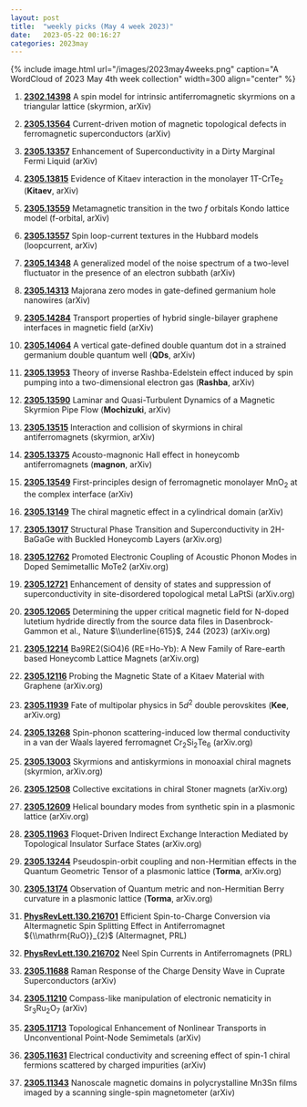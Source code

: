 ```yaml
---
layout: post
title:  "weekly picks (May 4 week 2023)"
date:   2023-05-22 00:16:27
categories: 2023may
---
```



{% include image.html url="/images/2023may4weeks.png" caption="A WordCloud of 2023 May 4th week collection" width=300 align="center" %}



1. **[2302.14398](http://arxiv.org/abs/2302.14398)** A spin model for intrinsic antiferromagnetic skyrmions on a triangular lattice (skyrmion, arXiv)



1. **[2305.13564](http://arxiv.org/abs/2305.13564)** Current-driven motion of magnetic topological defects in ferromagnetic superconductors (arXiv)

1. **[2305.13357](http://arxiv.org/abs/2305.13357)** Enhancement of Superconductivity in a Dirty Marginal Fermi Liquid (arXiv)

1. **[2305.13815](http://arxiv.org/abs/2305.13815)** Evidence of Kitaev interaction in the monolayer 1T-CrTe$_2$ (**Kitaev**, arXiv)

1. **[2305.13559](http://arxiv.org/abs/2305.13559)** Metamagnetic transition in the two $f$ orbitals Kondo lattice model (f-orbital, arXiv)

1. **[2305.13557](http://arxiv.org/abs/2305.13557)** Spin loop-current textures in the Hubbard models (loopcurrent, arXiv)

1. **[2305.14348](http://arxiv.org/abs/2305.14348)** A generalized model of the noise spectrum of a two-level fluctuator in the presence of an electron subbath (arXiv)

1. **[2305.14313](http://arxiv.org/abs/2305.14313)** Majorana zero modes in gate-defined germanium hole nanowires (arXiv)

1. **[2305.14284](http://arxiv.org/abs/2305.14284)** Transport properties of hybrid single-bilayer graphene interfaces in magnetic field (arXiv)

1. **[2305.14064](http://arxiv.org/abs/2305.14064)** A vertical gate-defined double quantum dot in a strained germanium double quantum well (**QDs**, arXiv)

1. **[2305.13953](http://arxiv.org/abs/2305.13953)** Theory of inverse Rashba-Edelstein effect induced by spin pumping into a two-dimensional electron gas (**Rashba**, arXiv)

1. **[2305.13590](http://arxiv.org/abs/2305.13590)** Laminar and Quasi-Turbulent Dynamics of a Magnetic Skyrmion Pipe Flow (**Mochizuki**, arXiv)

1. **[2305.13515](http://arxiv.org/abs/2305.13515)** Interaction and collision of skyrmions in chiral antiferromagnets (skyrmion, arXiv)

1. **[2305.13375](http://arxiv.org/abs/2305.13375)** Acousto-magnonic Hall effect in honeycomb antiferromagnets (**magnon**, arXiv)

1. **[2305.13549](http://arxiv.org/abs/2305.13549)** First-principles design of ferromagnetic monolayer MnO$_2$ at the complex interface (arXiv)

1. **[2305.13149](http://arxiv.org/abs/2305.13149)** The chiral magnetic effect in a cylindrical domain (arXiv)




1. **[2305.13017](http://arxiv.org/abs/2305.13017)** Structural Phase Transition and Superconductivity in 2H-BaGaGe with Buckled Honeycomb Layers (arXiv.org)

1. **[2305.12762](http://arxiv.org/abs/2305.12762)** Promoted Electronic Coupling of Acoustic Phonon Modes in Doped Semimetallic MoTe2 (arXiv.org)

1. **[2305.12721](http://arxiv.org/abs/2305.12721)** Enhancement of density of states and suppression of superconductivity in site-disordered topological metal LaPtSi (arXiv.org)

1. **[2305.12065](http://arxiv.org/abs/2305.12065)** Determining the upper critical magnetic field for N-doped lutetium hydride directly from the source data files in Dasenbrock-Gammon et al., Nature $\\underline{615}$, 244 (2023) (arXiv.org)

1. **[2305.12214](http://arxiv.org/abs/2305.12214)** Ba9RE2(SiO4)6 (RE=Ho-Yb): A New Family of Rare-earth based Honeycomb Lattice Magnets (arXiv.org)

1. **[2305.12116](http://arxiv.org/abs/2305.12116)** Probing the Magnetic State of a Kitaev Material with Graphene (arXiv.org)

1. **[2305.11939](http://arxiv.org/abs/2305.11939)** Fate of multipolar physics in $5d^2$ double perovskites (**Kee**, arXiv.org)

1. **[2305.13268](http://arxiv.org/abs/2305.13268)** Spin-phonon scattering-induced low thermal conductivity in a van der Waals layered ferromagnet Cr$_2$Si$_2$Te$_6$ (arXiv.org)

1. **[2305.13003](http://arxiv.org/abs/2305.13003)** Skyrmions and antiskyrmions in monoaxial chiral magnets (skyrmion, arXiv.org)

1. **[2305.12508](http://arxiv.org/abs/2305.12508)** Collective excitations in chiral Stoner magnets (arXiv.org)

1. **[2305.12609](http://arxiv.org/abs/2305.12609)** Helical boundary modes from synthetic spin in a plasmonic lattice (arXiv.org)

1. **[2305.11963](http://arxiv.org/abs/2305.11963)** Floquet-Driven Indirect Exchange Interaction Mediated by Topological Insulator Surface States (arXiv.org)

1. **[2305.13244](http://arxiv.org/abs/2305.13244)** Pseudospin-orbit coupling and non-Hermitian effects in the Quantum Geometric Tensor of a plasmonic lattice (**Torma**, arXiv.org)

1. **[2305.13174](http://arxiv.org/abs/2305.13174)** Observation of Quantum metric and non-Hermitian Berry curvature in a plasmonic lattice (**Torma**, arXiv.org)

1. **[PhysRevLett.130.216701](https://link.aps.org/doi/10.1103/PhysRevLett.130.216701)** Efficient Spin-to-Charge Conversion via Altermagnetic Spin Splitting Effect in Antiferromagnet ${\\mathrm{RuO}}_{2}$ (Altermagnet, PRL)

1. **[PhysRevLett.130.216702](https://link.aps.org/doi/10.1103/PhysRevLett.130.216702)** Neel Spin Currents in Antiferromagnets (PRL)





1. **[2305.11688](http://arxiv.org/abs/2305.11688)** Raman Response of the Charge Density Wave in Cuprate Superconductors (arXiv)

1. **[2305.11210](http://arxiv.org/abs/2305.11210)** Compass-like manipulation of electronic nematicity in Sr$_3$Ru$_2$O$_7$ (arXiv)

1. **[2305.11713](http://arxiv.org/abs/2305.11713)** Topological Enhancement of Nonlinear Transports in Unconventional Point-Node Semimetals (arXiv)

1. **[2305.11631](http://arxiv.org/abs/2305.11631)** Electrical conductivity and screening effect of spin-1 chiral fermions scattered by charged impurities (arXiv)

1. **[2305.11343](http://arxiv.org/abs/2305.11343)** Nanoscale magnetic domains in polycrystalline Mn3Sn films imaged by a scanning single-spin magnetometer (arXiv)
